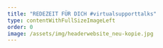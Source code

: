 ```yaml
---
title: "REDEZEIT FÜR DICH #virtualsupporttalks"
type: contentWithFullSizeImageLeft
order: 0
image: /assets/img/headerwebsite_neu-kopie.jpg
---
```

